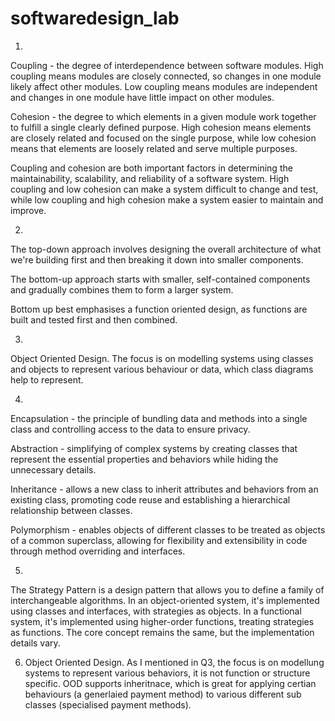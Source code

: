 # softwaredesign_lab

1.
Coupling - the degree of interdependence between software modules. High coupling means modules are closely connected, so changes in one module likely affect other modules. Low coupling means modules are independent and changes in one module have little impact on other modules.

Cohesion - the degree to which elements in a given module work together to fulfill a single clearly defined purpose. High cohesion means elements are closely related and focused on the single purpose, while low cohesion means that elements are loosely related and serve multiple purposes.

Coupling and cohesion are both important factors in determining the maintainability, scalability, and reliability of a software system. High coupling and low cohesion can make a system difficult to change and test, while low coupling and high cohesion make a system easier to maintain and improve.

2.
The top-down approach involves designing the overall architecture of what we're building first and then breaking it down into smaller components.

The bottom-up approach starts with smaller, self-contained components and gradually combines them to form a larger system.

Bottom up best emphasises a function oriented design, as functions are built and tested first and then combined.

3.
Object Oriented Design. The focus is on modelling systems using classes and objects to represent various behaviour or data, which class diagrams help to represent.

4.
Encapsulation - the principle of bundling data and methods into a single class and controlling access to the data to ensure privacy.

Abstraction - simplifying of complex systems by creating classes that represent the essential properties and behaviors while hiding the unnecessary details.

Inheritance - allows a new class to inherit attributes and behaviors from an existing class, promoting code reuse and establishing a hierarchical relationship between classes.

Polymorphism - enables objects of different classes to be treated as objects of a common superclass, allowing for flexibility and extensibility in code through method overriding and interfaces.

5.
The Strategy Pattern is a design pattern that allows you to define a family of interchangeable algorithms. In an object-oriented system, it's implemented using classes and interfaces, with strategies as objects. In a functional system, it's implemented using higher-order functions, treating strategies as functions. The core concept remains the same, but the implementation details vary.

6. Object Oriented Design. As I mentioned in Q3, the focus is on modellung systems to represent various behaviors, it is not function or structure specific. OOD supports inheritnace, which is great for applying certian behaviours (a generlaied payment method) to various different sub classes (specialised payment methods).

